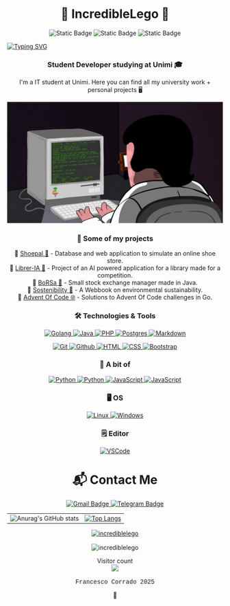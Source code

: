 <h1 align="center">🚀 IncredibleLego 🚀</h1>

<p align="center">
  <img alt="Static Badge" src="https://komarev.com/ghpvc/?username=IncredibleLego&color=blue">
  <img alt="Static Badge" src="https://img.shields.io/github/followers/IncredibleLego">
  <img alt="Static Badge" src="https://img.shields.io/github/stars/IncredibleLego">
</p>

<a href="https://git.io/typing-svg"><img src="https://readme-typing-svg.demolab.com?font=Sigmar&size=50&pause=1000&color=F7C03B&center=true&width=1000&height=120&lines=Welcome+to+my+Github" alt="Typing SVG" /></a>

<h3 align="center">Student Developer studying at Unimi 🎓</h3>

<p align="center">I'm a IT student at Unimi. Here you can find all my university work + personal projects 🖥️

![GifProgrammazione](/assets/images/programming.gif)

<h3 align="center">🚀 Some of my projects</h3>
<p align="center">
  <!--
  📌 <a href="https://github.com/IncredibleLego/GoPong">GoPong 🏓</a> - Classic Pong game implemented in Go. <br>
  -->
  📌 <a href="https://github.com/IncredibleLego/Shoepal">Shoepal 👟</a> - Database and web application to simulate an online shoe store. <br>
  📌 <a href="https://github.com/IncredibleLego/Librer-IA">Librer-IA 🤖</a> - Project of an AI powered application for a library made for a competition. <br>
  📌 <a href="https://github.com/IncredibleLego/BoRSa">BoRSa 👜</a> - Small stock exchange manager made in Java. <br>
  📌 <a href="https://incrediblelego.github.io/SostenibilityHost/">Sostenibility 🍃</a> - A Webbook on environmental sustainability. <br>
  📌 <a href="https://github.com/IncredibleLego/AdventOfCode">Advent Of Code 🌐</a> - Solutions to Advent Of Code challenges in Go. <br>
</p>

<!--
<h3 align="center">📖 Currently studying</h3>
<p align="center">
  🔹 <img src="https://skillicons.dev/icons?i=python" alt="Python" width="20" height="20"/> Python <br>
  🔹 <img src="https://skillicons.dev/icons?i=sqlite" alt="SQL" width="20" height="20"/> SQL <br>
</p>
-->

<h3 align="center">🛠️ Technologies & Tools</h3>
<p align="center">
  <a href="https://golang.org" target="_blank">
    <img src="https://skillicons.dev/icons?i=go" alt="Golang" width="50" height="50"/>
  </a>
  <a href="https://www.java.com" target="_blank">
    <img src="https://skillicons.dev/icons?i=java" alt="Java" width="50" height="50"/>
  </a>
  <a href="https://www.php.net/" target="_blank">
    <img src="https://skillicons.dev/icons?i=php" alt="PHP" width="50" height="50"/>
  </a>
  <a href="https://www.postgresql.org/" target="_blank">
    <img src="https://skillicons.dev/icons?i=postgres" alt="Postgres" width="50" height="50"/>
  </a>
    <a href="https://www.markdownguide.org/" target="_blank">
    <img src="https://skillicons.dev/icons?i=markdown" alt="Markdown" width="50" height="50"/>
  </a>
</p>
<p align="center">
  <a href="https://git-scm.com/" target="_blank">
    <img src="https://skillicons.dev/icons?i=git" alt="Git" width="50" height="50"/>
  </a>
  <a href="https://github.com/" target="_blank">
    <img src="https://skillicons.dev/icons?i=github" alt="Github" width="50" height="50"/>
  </a>
  <a href="https://www.w3.org/html/" target="_blank">
    <img src="https://skillicons.dev/icons?i=html" alt="HTML" width="50" height="50"/>
  </a>
  <a href="https://www.w3schools.com/css/" target="_blank">
    <img src="https://skillicons.dev/icons?i=css" alt="CSS" width="50" height="50"/>
  </a>
  <a href="https://getbootstrap.com/" target="_blank">
    <img src="https://skillicons.dev/icons?i=bootstrap" alt="Bootstrap" width="50" height="50"/>
  </a>
</p>

<h3 align="center">🔨 A bit of</h3>
<p align="center">
  <a href="https://www.python.org" target="_blank">
    <img src="https://skillicons.dev/icons?i=python" alt="Python" width="50" height="50"/>
  </a>
  <a href="https://www.python.org" target="_blank">
    <img src="https://skillicons.dev/icons?i=c" alt="Python" width="50" height="50"/>
  </a>
  <a href="https://www.javascript.com/" target="_blank">
    <img src="https://skillicons.dev/icons?i=javascript" alt="JavaScript" width="50" height="50"/>
  </a>
  <a href="https://developer.android.com/studio?hl=it" target="_blank">
    <img src="https://skillicons.dev/icons?i=androidstudio" alt="JavaScript" width="50" height="50"/>
  </a>
</p>

<h3 align="center">🖥️ OS</h3>
<p align="center">
  <a href="https://linuxmint.com/" target="_blank">
    <img src="https://skillicons.dev/icons?i=mint" alt="Linux" width="50" height="50"/>
  </a>
  <a href="https://www.microsoft.com/en-us/windows/" target="_blank">
    <img src="https://skillicons.dev/icons?i=windows" alt="Windows" width="50" height="50"/>
  </a>
</p>

<h3 align="center">🗒️ Editor</h3>
<p align="center">
  <a href="https://code.visualstudio.com/" target="_blank">
    <img src="https://skillicons.dev/icons?i=vscode" alt="VSCode" width="50" height="50"/>
  </a>
</p>


<h1 align="center">📬 Contact Me</h1>
<p align="center">
  <a href="mailto:ec.francesco@gmail.com">
    <img src="https://img.shields.io/badge/Email-D14836?style=for-the-badge&logo=gmail&logoColor=white" alt="Gmail Badge"/>
  </a>
  <a href="https://t.me/IncredibileLego">
    <img src="https://img.shields.io/badge/Telegram-2CA5E0?style=for-the-badge&logo=telegram&logoColor=white" alt="Telegram Badge"/>
  </a>
</p>

<table align="center" style="border-collapse: collapse; width: 100%;">
  <tr>
    <td>
      <img src="https://github-readme-stats.vercel.app/api?username=Incrediblelego&show_icons=true&show=reviews,discussions_started,discussions_answered,prs_merged,prs_merged_percentage&rank_icon=github&theme=gruvbox&border_radius=15" alt="Anurag's GitHub stats"/>
    </td>
    <td>
      <a href="https://github.com/anuraghazra/github-readme-stats">
        <img src="https://github-readme-stats.vercel.app/api/top-langs/?username=IncredibleLego&layout=pie&theme=gruvbox" alt="Top Langs"/>
      </a>
    </td>
  </tr>
</table>

<p align="center"> <a href="https://github.com/ryo-ma/github-profile-trophy"><img src="https://github-profile-trophy.vercel.app/?username=incrediblelego" alt="incrediblelego" /></a> </p>

<p align="center"><img align="center" src="https://github-readme-streak-stats.herokuapp.com/?user=incrediblelego&&theme=gruvbox&border_radius=15" alt="incrediblelego" /></p>

<p align="center"> 
  Visitor count<br>
  <img src="https://profile-counter.glitch.me/incrediblelego/count.svg" />
</p>

<p align="center" style="font-family: Courier New, monospace"> Francesco Corrado 2025 </p>

<!--Congratulations for finding this easter egg, hope you have a great day!-->
<p align="center">
  <a href="https://www.youtube.com/watch?v=dQw4w9WgXcQ" style="cursor: default; text-decoration: none;">👀</a>
</p>